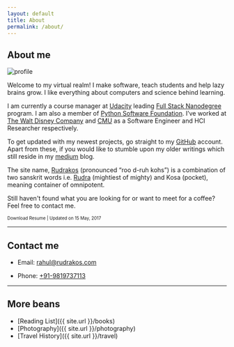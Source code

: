 ```yaml
---
layout: default
title: About
permalink: /about/
---
```


## About me

<img class="profile-picture" src="{{ site.url }}/assets/images/profile.jpg" alt="profile">


Welcome to my virtual realm! I make software, teach students and help lazy brains grow. I like everything about computers and science behind learning.

I am currently a course manager at [Udacity][udacity] leading [Full Stack Nanodegree][fsnd] program. I am also a member of [Python Software Foundation][PSF]. I’ve worked at [The Walt Disney Company][disney] and [CMU][cmu] as a Software Engineer and HCI Researcher respectively.

To get updated with my newest projects, go straight to my [GitHub][github] account. Apart from these, if you would like to stumble upon my older writings which still reside in my [medium][medium] blog.

The site name, [Rudrakos]() (pronounced “roo d-ruh kohs”) is a combination of two sanskrit words i.e. [Rudra][rudra] (mightiest of mighty) and Kosa (pocket), meaning container of omnipotent.

Still haven't found what you are looking for or want to meet for a coffee? Feel free to contact me.

<div class="social-icon"><a id="pdf-ic" href="{{ site.url }}/assets/pdf/resume.pdf" target="_blank">
    <i class="fa fa-file-pdf-o social-icon"></i>
  </a>
  <span><font size="1">Download Resume | Updated on 15 May, 2017 </font></span>
</div>

---

## Contact me

* Email: [rahul@rudrakos.com](mailto:rahul@rudrakos.com)

* Phone: [+91-9819737113](tel:+91-9819737113)

---

## More beans
* [Reading List]({{ site.url }}/books)
* [Photography]({{ site.url }}/photography)
* [Travel History]({{ site.url }}/travel)


[github]: <https://github.com/{{ site.trivium.social.github }}>
[medium]: <https://medium.com/@{{ site.trivium.social.medium }}>
[udacity]: <https://udacity.com>
[fsnd]: <https://www.udacity.com/course/full-stack-web-developer-nanodegree--nd004>
[PSF]: <https://www.python.org/psf>
[rudra]: <https://en.wikipedia.org/wiki/Rudra>
[cmu]: <https://www.hcii.cmu.edu/>
[disney]: <http://www.disneyinteractive.com/>

